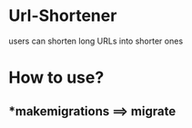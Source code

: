 # Url-Shortener
users can shorten long URLs into shorter ones
# How to use?
## *makemigrations ==> migrate 